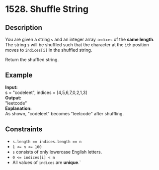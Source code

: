 # 1528. Shuffle String

## Description

You are given a string `s` and an integer array `indices` of the **same length**. The string `s` will be shuffled such that the character at the `ith` position moves to `indices[i]` in the shuffled string.

Return the shuffled string.

## Example

**Input:**  
s = "codeleet", indices = [4,5,6,7,0,2,1,3]
<br>
**Output:**
<br>
"leetcode"
<br>
**Explanation:**
<br>
As shown, "codeleet" becomes "leetcode" after shuffling.

## Constraints

- `s.length == indices.length == n`
- `1 <= n <= 100`
- `s` consists of only lowercase English letters.
- `0 <= indices[i] < n`
- All values of `indices` are **unique**.`
